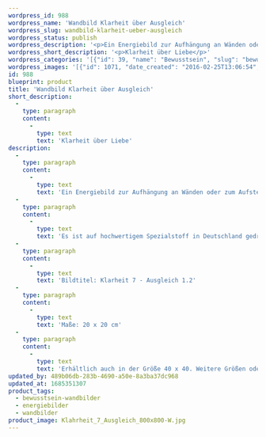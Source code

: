 ```yaml
---
wordpress_id: 988
wordpress_name: 'Wandbild Klarheit über Ausgleich'
wordpress_slug: wandbild-klarheit-ueber-ausgleich
wordpress_status: publish
wordpress_description: '<p>Ein Energiebild zur Aufhängung an Wänden oder zum Aufstellen im Raum mit einem aktivierbaren Informationsfeld zu: Klarheit - Ausgleich  - Ganzheit - Wohlbefinden: Gewinnung von Klarheit über Ausgleich. Entwicklung eines ausgeglichen Zustands innerhalb von sich selbst. Hierdurch können sich wieder Gefühle von innerer Ruhe, Ganzheit und Wohlbefinden einstellen.</p><p>Es ist auf hochwertigem Spezialstoff in Deutschland gedruckt und sorgfältig in Handarbeit auf Holzkeilrahmen aufgezogen. Laut Herstellerangaben ist der farbintensive Druck 70 Jahre lichtecht, waschbar und in einem umweltorientierten Verfahren hergestellt. Der Oberstoff ist mit einer Spezialbeschichtung unterfüttert, so dass, bei Aufhängung an der Wand, der rückseitige Holzrahmen auch bei hellen Farben unsichtbar ist.</p><p>Bildtitel: Klarheit 7 - Ausgleich 1.2</p><p>Maße: 20 x 20 cm</p><p>Erhältlich auch in der Größe 40 x 40. Weitere Größen oder andere Seitenverhältnisse, sind bis 200 cm individuell für Sie innerhalb weniger Tage herstellbar. Bitte kontaktieren Sie uns hierfür unter <a href="mailto:info@elvedenverlag.de">info@elvedenverlag.de</a>.</p><p><a href="https://my.feenbaum.de/anwendung-energie-wandbilder/">Anwendungshinweise</a>      <a href="https://my.feenbaum.de/produktinformation-wandbilder/">Produktinformationen</a></p>'
wordpress_short_description: '<p>Klarheit über Liebe</p>'
wordpress_categories: '[{"id": 39, "name": "Bewusstsein", "slug": "bewusstsein-wandbilder"}, {"id": 22, "name": "Energiebilder", "slug": "energiebilder"}, {"id": 24, "name": "Wandbilder", "slug": "wandbilder"}]'
wordpress_images: '[{"id": 1071, "date_created": "2016-02-25T13:06:54", "date_created_gmt": "2016-02-25T11:06:54", "date_modified": "2016-02-25T13:06:54", "date_modified_gmt": "2016-02-25T11:06:54", "src": "https://my.feenbaum.de/wp-content/uploads/2016/02/Klahrheit_7_Ausgleich_800x800-W.jpg", "name": "Klahrheit_7_Ausgleich_800x800-W", "alt": ""}]'
id: 988
blueprint: product
title: 'Wandbild Klarheit über Ausgleich'
short_description:
  -
    type: paragraph
    content:
      -
        type: text
        text: 'Klarheit über Liebe'
description:
  -
    type: paragraph
    content:
      -
        type: text
        text: 'Ein Energiebild zur Aufhängung an Wänden oder zum Aufstellen im Raum mit einem aktivierbaren Informationsfeld zu: Klarheit - Ausgleich  - Ganzheit - Wohlbefinden: Gewinnung von Klarheit über Ausgleich. Entwicklung eines ausgeglichen Zustands innerhalb von sich selbst. Hierdurch können sich wieder Gefühle von innerer Ruhe, Ganzheit und Wohlbefinden einstellen.'
  -
    type: paragraph
    content:
      -
        type: text
        text: 'Es ist auf hochwertigem Spezialstoff in Deutschland gedruckt und sorgfältig in Handarbeit auf Holzkeilrahmen aufgezogen. Laut Herstellerangaben ist der farbintensive Druck 70 Jahre lichtecht, waschbar und in einem umweltorientierten Verfahren hergestellt. Der Oberstoff ist mit einer Spezialbeschichtung unterfüttert, so dass, bei Aufhängung an der Wand, der rückseitige Holzrahmen auch bei hellen Farben unsichtbar ist.'
  -
    type: paragraph
    content:
      -
        type: text
        text: 'Bildtitel: Klarheit 7 - Ausgleich 1.2'
  -
    type: paragraph
    content:
      -
        type: text
        text: 'Maße: 20 x 20 cm'
  -
    type: paragraph
    content:
      -
        type: text
        text: 'Erhältlich auch in der Größe 40 x 40. Weitere Größen oder andere Seitenverhältnisse, sind bis 200 cm individuell für Sie innerhalb weniger Tage herstellbar. Bitte kontaktieren Sie uns hierfür unter info@elvedenverlag.de.'
updated_by: 489b06db-283b-4690-a50e-8a3ba37dc968
updated_at: 1685351307
product_tags:
  - bewusstsein-wandbilder
  - energiebilder
  - wandbilder
product_image: Klahrheit_7_Ausgleich_800x800-W.jpg
---
```

